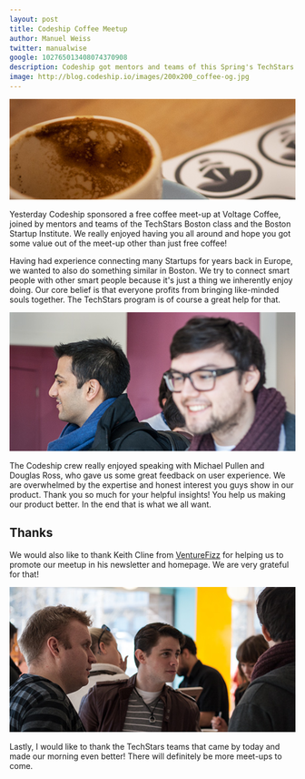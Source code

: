 ```yaml
---
layout: post
title: Codeship Coffee Meetup
author: Manuel Weiss
twitter: manualwise
google: 102765013408074370908
description: Codeship got mentors and teams of this Spring's TechStars Boston class 2013 and the Boston Startup Institute together in a meetup.
image: http://blog.codeship.io/images/200x200_coffee-og.jpg
---
```

![Codeship meetup coffee](/images/coffeemeetup/coffee.jpg)

Yesterday Codeship sponsored a free coffee meet-up at Voltage Coffee, joined by mentors and teams of the TechStars Boston class and the Boston Startup Institute. We really enjoyed having you all around and hope you got some value out of the meet-up other than just free coffee!

Having had experience connecting many Startups for years back in Europe, we wanted to also do something similar in Boston. We try to connect smart people with other smart people because it's just a thing we inherently enjoy doing. Our core belief is that everyone profits from bringing like-minded souls together. The TechStars program is of course a great help for that.

![Codeship meetup picture 1](/images/coffeemeetup/meetup1.jpg)

The Codeship crew really enjoyed speaking with Michael Pullen and Douglas Ross, who gave us some great feedback on user experience. We are overwhelmed by the expertise and honest interest you guys show in our product. Thank you so much for your helpful insights! You help us making our product better. In the end that is what we all want.

## Thanks

We would also like to thank Keith Cline from [VentureFizz](http://venturefizz.com/) for helping us to promote our meetup in his newsletter and homepage. We are very grateful for that!

![Codeship meetup venturefizz](/images/coffeemeetup/meetup2.jpg)

Lastly, I would like to thank the TechStars teams that came by today and made our morning even better! There will definitely be more meet-ups to come. 